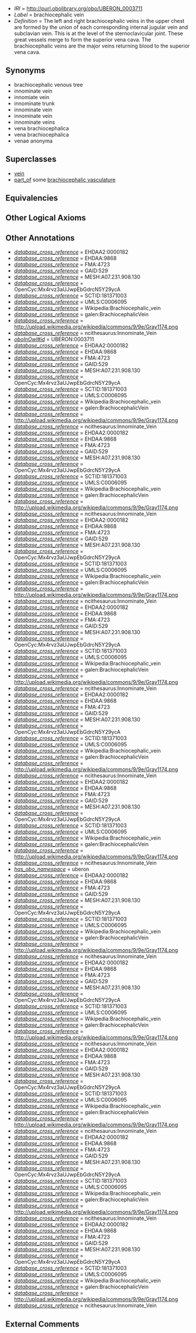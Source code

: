  * *IRI* = http://purl.obolibrary.org/obo/UBERON_0003711
 * *Label* = brachiocephalic vein
 * *Definition* = The left and right brachiocephalic veins in the upper chest are formed by the union of each corresponding internal jugular vein and subclavian vein. This is at the level of the sternoclavicular joint. These great vessels merge to form the superior vena cava. The brachiocephalic veins are the major veins returning blood to the superior vena cava.

## Synonyms

 * brachiocephalic venous tree
 * innominate vein
 * innomiate vein
 * innominate trunk
 * innominate vein
 * innominate vein
 * innominate veins
 * vena brachiocephalica
 * vena brachiocephalica
 * venae anonyma

## Superclasses

 * [vein](../../UBERON/38/UBERON_0001638.md)
 * [part_of](../../BFO/50/BFO_0000050.md) some [brachiocephalic vasculature](../../UBERON/04/UBERON_0007204.md)

## Equivalencies


## Other Logical Axioms


## Other Annotations

 * *[database_cross_reference](../../ef/oboInOwl#hasDbXref.md)* = EHDAA2:0000182
 * *[database_cross_reference](../../ef/oboInOwl#hasDbXref.md)* = EHDAA:9868
 * *[database_cross_reference](../../ef/oboInOwl#hasDbXref.md)* = FMA:4723
 * *[database_cross_reference](../../ef/oboInOwl#hasDbXref.md)* = GAID:529
 * *[database_cross_reference](../../ef/oboInOwl#hasDbXref.md)* = MESH:A07.231.908.130
 * *[database_cross_reference](../../ef/oboInOwl#hasDbXref.md)* = OpenCyc:Mx4rvz3aUJwpEbGdrcN5Y29ycA
 * *[database_cross_reference](../../ef/oboInOwl#hasDbXref.md)* = SCTID:181371003
 * *[database_cross_reference](../../ef/oboInOwl#hasDbXref.md)* = UMLS:C0006095
 * *[database_cross_reference](../../ef/oboInOwl#hasDbXref.md)* = Wikipedia:Brachiocephalic_vein
 * *[database_cross_reference](../../ef/oboInOwl#hasDbXref.md)* = galen:BrachiocephalicVein
 * *[database_cross_reference](../../ef/oboInOwl#hasDbXref.md)* = http://upload.wikimedia.org/wikipedia/commons/9/9e/Gray1174.png
 * *[database_cross_reference](../../ef/oboInOwl#hasDbXref.md)* = ncithesaurus:Innominate_Vein
 * *[oboInOwl#id](../../id/oboInOwl#id.md)* = UBERON:0003711
 * *[database_cross_reference](../../ef/oboInOwl#hasDbXref.md)* = EHDAA2:0000182
 * *[database_cross_reference](../../ef/oboInOwl#hasDbXref.md)* = EHDAA:9868
 * *[database_cross_reference](../../ef/oboInOwl#hasDbXref.md)* = FMA:4723
 * *[database_cross_reference](../../ef/oboInOwl#hasDbXref.md)* = GAID:529
 * *[database_cross_reference](../../ef/oboInOwl#hasDbXref.md)* = MESH:A07.231.908.130
 * *[database_cross_reference](../../ef/oboInOwl#hasDbXref.md)* = OpenCyc:Mx4rvz3aUJwpEbGdrcN5Y29ycA
 * *[database_cross_reference](../../ef/oboInOwl#hasDbXref.md)* = SCTID:181371003
 * *[database_cross_reference](../../ef/oboInOwl#hasDbXref.md)* = UMLS:C0006095
 * *[database_cross_reference](../../ef/oboInOwl#hasDbXref.md)* = Wikipedia:Brachiocephalic_vein
 * *[database_cross_reference](../../ef/oboInOwl#hasDbXref.md)* = galen:BrachiocephalicVein
 * *[database_cross_reference](../../ef/oboInOwl#hasDbXref.md)* = http://upload.wikimedia.org/wikipedia/commons/9/9e/Gray1174.png
 * *[database_cross_reference](../../ef/oboInOwl#hasDbXref.md)* = ncithesaurus:Innominate_Vein
 * *[database_cross_reference](../../ef/oboInOwl#hasDbXref.md)* = EHDAA2:0000182
 * *[database_cross_reference](../../ef/oboInOwl#hasDbXref.md)* = EHDAA:9868
 * *[database_cross_reference](../../ef/oboInOwl#hasDbXref.md)* = FMA:4723
 * *[database_cross_reference](../../ef/oboInOwl#hasDbXref.md)* = GAID:529
 * *[database_cross_reference](../../ef/oboInOwl#hasDbXref.md)* = MESH:A07.231.908.130
 * *[database_cross_reference](../../ef/oboInOwl#hasDbXref.md)* = OpenCyc:Mx4rvz3aUJwpEbGdrcN5Y29ycA
 * *[database_cross_reference](../../ef/oboInOwl#hasDbXref.md)* = SCTID:181371003
 * *[database_cross_reference](../../ef/oboInOwl#hasDbXref.md)* = UMLS:C0006095
 * *[database_cross_reference](../../ef/oboInOwl#hasDbXref.md)* = Wikipedia:Brachiocephalic_vein
 * *[database_cross_reference](../../ef/oboInOwl#hasDbXref.md)* = galen:BrachiocephalicVein
 * *[database_cross_reference](../../ef/oboInOwl#hasDbXref.md)* = http://upload.wikimedia.org/wikipedia/commons/9/9e/Gray1174.png
 * *[database_cross_reference](../../ef/oboInOwl#hasDbXref.md)* = ncithesaurus:Innominate_Vein
 * *[database_cross_reference](../../ef/oboInOwl#hasDbXref.md)* = EHDAA2:0000182
 * *[database_cross_reference](../../ef/oboInOwl#hasDbXref.md)* = EHDAA:9868
 * *[database_cross_reference](../../ef/oboInOwl#hasDbXref.md)* = FMA:4723
 * *[database_cross_reference](../../ef/oboInOwl#hasDbXref.md)* = GAID:529
 * *[database_cross_reference](../../ef/oboInOwl#hasDbXref.md)* = MESH:A07.231.908.130
 * *[database_cross_reference](../../ef/oboInOwl#hasDbXref.md)* = OpenCyc:Mx4rvz3aUJwpEbGdrcN5Y29ycA
 * *[database_cross_reference](../../ef/oboInOwl#hasDbXref.md)* = SCTID:181371003
 * *[database_cross_reference](../../ef/oboInOwl#hasDbXref.md)* = UMLS:C0006095
 * *[database_cross_reference](../../ef/oboInOwl#hasDbXref.md)* = Wikipedia:Brachiocephalic_vein
 * *[database_cross_reference](../../ef/oboInOwl#hasDbXref.md)* = galen:BrachiocephalicVein
 * *[database_cross_reference](../../ef/oboInOwl#hasDbXref.md)* = http://upload.wikimedia.org/wikipedia/commons/9/9e/Gray1174.png
 * *[database_cross_reference](../../ef/oboInOwl#hasDbXref.md)* = ncithesaurus:Innominate_Vein
 * *[database_cross_reference](../../ef/oboInOwl#hasDbXref.md)* = EHDAA2:0000182
 * *[database_cross_reference](../../ef/oboInOwl#hasDbXref.md)* = EHDAA:9868
 * *[database_cross_reference](../../ef/oboInOwl#hasDbXref.md)* = FMA:4723
 * *[database_cross_reference](../../ef/oboInOwl#hasDbXref.md)* = GAID:529
 * *[database_cross_reference](../../ef/oboInOwl#hasDbXref.md)* = MESH:A07.231.908.130
 * *[database_cross_reference](../../ef/oboInOwl#hasDbXref.md)* = OpenCyc:Mx4rvz3aUJwpEbGdrcN5Y29ycA
 * *[database_cross_reference](../../ef/oboInOwl#hasDbXref.md)* = SCTID:181371003
 * *[database_cross_reference](../../ef/oboInOwl#hasDbXref.md)* = UMLS:C0006095
 * *[database_cross_reference](../../ef/oboInOwl#hasDbXref.md)* = Wikipedia:Brachiocephalic_vein
 * *[database_cross_reference](../../ef/oboInOwl#hasDbXref.md)* = galen:BrachiocephalicVein
 * *[database_cross_reference](../../ef/oboInOwl#hasDbXref.md)* = http://upload.wikimedia.org/wikipedia/commons/9/9e/Gray1174.png
 * *[database_cross_reference](../../ef/oboInOwl#hasDbXref.md)* = ncithesaurus:Innominate_Vein
 * *[database_cross_reference](../../ef/oboInOwl#hasDbXref.md)* = EHDAA2:0000182
 * *[database_cross_reference](../../ef/oboInOwl#hasDbXref.md)* = EHDAA:9868
 * *[database_cross_reference](../../ef/oboInOwl#hasDbXref.md)* = FMA:4723
 * *[database_cross_reference](../../ef/oboInOwl#hasDbXref.md)* = GAID:529
 * *[database_cross_reference](../../ef/oboInOwl#hasDbXref.md)* = MESH:A07.231.908.130
 * *[database_cross_reference](../../ef/oboInOwl#hasDbXref.md)* = OpenCyc:Mx4rvz3aUJwpEbGdrcN5Y29ycA
 * *[database_cross_reference](../../ef/oboInOwl#hasDbXref.md)* = SCTID:181371003
 * *[database_cross_reference](../../ef/oboInOwl#hasDbXref.md)* = UMLS:C0006095
 * *[database_cross_reference](../../ef/oboInOwl#hasDbXref.md)* = Wikipedia:Brachiocephalic_vein
 * *[database_cross_reference](../../ef/oboInOwl#hasDbXref.md)* = galen:BrachiocephalicVein
 * *[database_cross_reference](../../ef/oboInOwl#hasDbXref.md)* = http://upload.wikimedia.org/wikipedia/commons/9/9e/Gray1174.png
 * *[database_cross_reference](../../ef/oboInOwl#hasDbXref.md)* = ncithesaurus:Innominate_Vein
 * *[database_cross_reference](../../ef/oboInOwl#hasDbXref.md)* = EHDAA2:0000182
 * *[database_cross_reference](../../ef/oboInOwl#hasDbXref.md)* = EHDAA:9868
 * *[database_cross_reference](../../ef/oboInOwl#hasDbXref.md)* = FMA:4723
 * *[database_cross_reference](../../ef/oboInOwl#hasDbXref.md)* = GAID:529
 * *[database_cross_reference](../../ef/oboInOwl#hasDbXref.md)* = MESH:A07.231.908.130
 * *[database_cross_reference](../../ef/oboInOwl#hasDbXref.md)* = OpenCyc:Mx4rvz3aUJwpEbGdrcN5Y29ycA
 * *[database_cross_reference](../../ef/oboInOwl#hasDbXref.md)* = SCTID:181371003
 * *[database_cross_reference](../../ef/oboInOwl#hasDbXref.md)* = UMLS:C0006095
 * *[database_cross_reference](../../ef/oboInOwl#hasDbXref.md)* = Wikipedia:Brachiocephalic_vein
 * *[database_cross_reference](../../ef/oboInOwl#hasDbXref.md)* = galen:BrachiocephalicVein
 * *[database_cross_reference](../../ef/oboInOwl#hasDbXref.md)* = http://upload.wikimedia.org/wikipedia/commons/9/9e/Gray1174.png
 * *[database_cross_reference](../../ef/oboInOwl#hasDbXref.md)* = ncithesaurus:Innominate_Vein
 * *[has_obo_namespace](../../ce/oboInOwl#hasOBONamespace.md)* = uberon
 * *[database_cross_reference](../../ef/oboInOwl#hasDbXref.md)* = EHDAA2:0000182
 * *[database_cross_reference](../../ef/oboInOwl#hasDbXref.md)* = EHDAA:9868
 * *[database_cross_reference](../../ef/oboInOwl#hasDbXref.md)* = FMA:4723
 * *[database_cross_reference](../../ef/oboInOwl#hasDbXref.md)* = GAID:529
 * *[database_cross_reference](../../ef/oboInOwl#hasDbXref.md)* = MESH:A07.231.908.130
 * *[database_cross_reference](../../ef/oboInOwl#hasDbXref.md)* = OpenCyc:Mx4rvz3aUJwpEbGdrcN5Y29ycA
 * *[database_cross_reference](../../ef/oboInOwl#hasDbXref.md)* = SCTID:181371003
 * *[database_cross_reference](../../ef/oboInOwl#hasDbXref.md)* = UMLS:C0006095
 * *[database_cross_reference](../../ef/oboInOwl#hasDbXref.md)* = Wikipedia:Brachiocephalic_vein
 * *[database_cross_reference](../../ef/oboInOwl#hasDbXref.md)* = galen:BrachiocephalicVein
 * *[database_cross_reference](../../ef/oboInOwl#hasDbXref.md)* = http://upload.wikimedia.org/wikipedia/commons/9/9e/Gray1174.png
 * *[database_cross_reference](../../ef/oboInOwl#hasDbXref.md)* = ncithesaurus:Innominate_Vein
 * *[database_cross_reference](../../ef/oboInOwl#hasDbXref.md)* = EHDAA2:0000182
 * *[database_cross_reference](../../ef/oboInOwl#hasDbXref.md)* = EHDAA:9868
 * *[database_cross_reference](../../ef/oboInOwl#hasDbXref.md)* = FMA:4723
 * *[database_cross_reference](../../ef/oboInOwl#hasDbXref.md)* = GAID:529
 * *[database_cross_reference](../../ef/oboInOwl#hasDbXref.md)* = MESH:A07.231.908.130
 * *[database_cross_reference](../../ef/oboInOwl#hasDbXref.md)* = OpenCyc:Mx4rvz3aUJwpEbGdrcN5Y29ycA
 * *[database_cross_reference](../../ef/oboInOwl#hasDbXref.md)* = SCTID:181371003
 * *[database_cross_reference](../../ef/oboInOwl#hasDbXref.md)* = UMLS:C0006095
 * *[database_cross_reference](../../ef/oboInOwl#hasDbXref.md)* = Wikipedia:Brachiocephalic_vein
 * *[database_cross_reference](../../ef/oboInOwl#hasDbXref.md)* = galen:BrachiocephalicVein
 * *[database_cross_reference](../../ef/oboInOwl#hasDbXref.md)* = http://upload.wikimedia.org/wikipedia/commons/9/9e/Gray1174.png
 * *[database_cross_reference](../../ef/oboInOwl#hasDbXref.md)* = ncithesaurus:Innominate_Vein
 * *[database_cross_reference](../../ef/oboInOwl#hasDbXref.md)* = EHDAA2:0000182
 * *[database_cross_reference](../../ef/oboInOwl#hasDbXref.md)* = EHDAA:9868
 * *[database_cross_reference](../../ef/oboInOwl#hasDbXref.md)* = FMA:4723
 * *[database_cross_reference](../../ef/oboInOwl#hasDbXref.md)* = GAID:529
 * *[database_cross_reference](../../ef/oboInOwl#hasDbXref.md)* = MESH:A07.231.908.130
 * *[database_cross_reference](../../ef/oboInOwl#hasDbXref.md)* = OpenCyc:Mx4rvz3aUJwpEbGdrcN5Y29ycA
 * *[database_cross_reference](../../ef/oboInOwl#hasDbXref.md)* = SCTID:181371003
 * *[database_cross_reference](../../ef/oboInOwl#hasDbXref.md)* = UMLS:C0006095
 * *[database_cross_reference](../../ef/oboInOwl#hasDbXref.md)* = Wikipedia:Brachiocephalic_vein
 * *[database_cross_reference](../../ef/oboInOwl#hasDbXref.md)* = galen:BrachiocephalicVein
 * *[database_cross_reference](../../ef/oboInOwl#hasDbXref.md)* = http://upload.wikimedia.org/wikipedia/commons/9/9e/Gray1174.png
 * *[database_cross_reference](../../ef/oboInOwl#hasDbXref.md)* = ncithesaurus:Innominate_Vein
 * *[database_cross_reference](../../ef/oboInOwl#hasDbXref.md)* = EHDAA2:0000182
 * *[database_cross_reference](../../ef/oboInOwl#hasDbXref.md)* = EHDAA:9868
 * *[database_cross_reference](../../ef/oboInOwl#hasDbXref.md)* = FMA:4723
 * *[database_cross_reference](../../ef/oboInOwl#hasDbXref.md)* = GAID:529
 * *[database_cross_reference](../../ef/oboInOwl#hasDbXref.md)* = MESH:A07.231.908.130
 * *[database_cross_reference](../../ef/oboInOwl#hasDbXref.md)* = OpenCyc:Mx4rvz3aUJwpEbGdrcN5Y29ycA
 * *[database_cross_reference](../../ef/oboInOwl#hasDbXref.md)* = SCTID:181371003
 * *[database_cross_reference](../../ef/oboInOwl#hasDbXref.md)* = UMLS:C0006095
 * *[database_cross_reference](../../ef/oboInOwl#hasDbXref.md)* = Wikipedia:Brachiocephalic_vein
 * *[database_cross_reference](../../ef/oboInOwl#hasDbXref.md)* = galen:BrachiocephalicVein
 * *[database_cross_reference](../../ef/oboInOwl#hasDbXref.md)* = http://upload.wikimedia.org/wikipedia/commons/9/9e/Gray1174.png
 * *[database_cross_reference](../../ef/oboInOwl#hasDbXref.md)* = ncithesaurus:Innominate_Vein
 * *[database_cross_reference](../../ef/oboInOwl#hasDbXref.md)* = EHDAA2:0000182
 * *[database_cross_reference](../../ef/oboInOwl#hasDbXref.md)* = EHDAA:9868
 * *[database_cross_reference](../../ef/oboInOwl#hasDbXref.md)* = FMA:4723
 * *[database_cross_reference](../../ef/oboInOwl#hasDbXref.md)* = GAID:529
 * *[database_cross_reference](../../ef/oboInOwl#hasDbXref.md)* = MESH:A07.231.908.130
 * *[database_cross_reference](../../ef/oboInOwl#hasDbXref.md)* = OpenCyc:Mx4rvz3aUJwpEbGdrcN5Y29ycA
 * *[database_cross_reference](../../ef/oboInOwl#hasDbXref.md)* = SCTID:181371003
 * *[database_cross_reference](../../ef/oboInOwl#hasDbXref.md)* = UMLS:C0006095
 * *[database_cross_reference](../../ef/oboInOwl#hasDbXref.md)* = Wikipedia:Brachiocephalic_vein
 * *[database_cross_reference](../../ef/oboInOwl#hasDbXref.md)* = galen:BrachiocephalicVein
 * *[database_cross_reference](../../ef/oboInOwl#hasDbXref.md)* = http://upload.wikimedia.org/wikipedia/commons/9/9e/Gray1174.png
 * *[database_cross_reference](../../ef/oboInOwl#hasDbXref.md)* = ncithesaurus:Innominate_Vein

## External Comments

